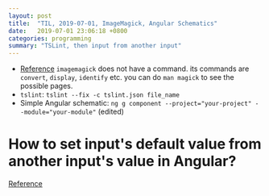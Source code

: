 ```yaml
---
layout: post
title:  "TIL, 2019-07-01, ImageMagick, Angular Schematics"
date:   2019-07-01 23:06:18 +0800
categories: programming
summary: "TSLint, then input from another input"
---
```


- [Reference]( https://unix.stackexchange.com/questions/427080/imagemagick-command-not-found) `imagemagick` does not have a command. its commands are `convert`, `display`, `identify` etc. you can do `man magick` to see the possible pages.
- `tslint`: `tslint --fix -c tslint.json file_name`
- Simple Angular schematic: `ng g component --project="your-project" --module="your-module"` (edited)

# How to set input's default value from another input's value in Angular?
[Reference](https://stackoverflow.com/questions/50093158/how-to-set-inputs-default-value-from-another-inputs-value-in-angular)
